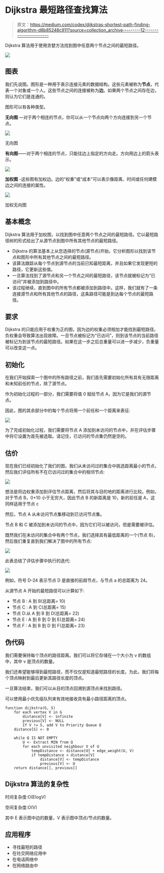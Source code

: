 # Dijkstra 最短路径查找算法

> 原文：<https://medium.com/codex/dijkstras-shortest-path-finding-algorithm-d8b85248c911?source=collection_archive---------12----------------------->

Dijkstra 算法用于使用贪婪方法找到图中任意两个节点之间的最短路径。

![](img/37606f3be010c82cab84a1d9daf3c81e.png)

## 图表

我们先说图。图形是一种用于表示连接元素的数据结构。这些元素被称为**节点**，代表一个对象或一个人。这些节点之间的连接被称为**边**。如果两个节点之间存在边，则认为它们是连通的。

图形可以有各种类型。

**无向图** —对于两个相连的节点，你可以从一个节点向两个方向连接到另一个节点。

![](img/34e6407f3dd146d5abbe3784d01ce81a.png)

无向图

**有向图**——对于两个相连的节点，只能往边上指定的方向走。方向用边上的箭头表示。

![](img/42c23c284f646ee5d026ac915970898e.png)

**加权图** -这些图有加权边。边的“权重”或“成本”可以表示像距离、时间或任何建模边之间的连接的属性。

![](img/6affea0b8d2ad7d7cc41b8e9dd941198.png)

加权无向图

## 基本概念

Dijkstra 算法用于加权图，以找到图中任意两个节点之间的最短路径。它以最短路径树的形式给出了从源节点到图中所有其他节点的最短路径。

*   Dijkstra 的算法基本上从您选择的节点(源节点)开始，它分析图形以找到该节点和图形中所有其他节点之间的最短路径。
*   该算法跟踪从每个节点到源节点的当前已知最短距离，并且如果它发现更短的路径，它更新这些值。
*   一旦算法找到了源节点和另一个节点之间的最短路径，该节点就被标记为“已访问”并被添加到路径中。
*   该过程继续，直到图中的所有节点都被添加到路径中。这样，我们就有了一条连接源节点和所有其他节点的路径，这条路径可能是到达每个节点的最短路径。

## 要求

Dijkstra 的只能应用于权重为正的图，因为边的权重必须相加才能找到最短路径。负权重会导致算法出现故障。一旦节点被标记为“已访问”，则到该节点的当前路径被标记为到该节点的最短路径。如果在这一步之后总重量可以进一步减少，负重量可以改变这一点。

## **初始化**

在我们开始探索一个图中的所有路径之前，我们首先需要初始化所有具有无限距离和未知前任的节点，除了源节点。

作为初始化过程的一部分，我们需要将值 0 赋给节点 A，因为它是我们的源节点。

因此，图的其余部分中的每个节点将用一个前任和一个距离来表征:

![](img/9399263017777f00c7587067247d622b.png)

为了完成初始化过程，我们需要将节点 A 添加到未访问的节点中，并在评估步骤中将它设置为首先被选取。请记住，已访问的节点集仍然是空的。

## 估价

现在我们已经初始化了我们的图，我们从未访问过的集合中挑选距离最小的节点，然后我们评估所有不在已访问过的集合中的相邻节点:

![](img/574747e6a44286fb63c097b8250ea8f7.png)

想法是将边权重添加到评估节点距离，然后将其与目的地的距离进行比较。例如，对于节点 B，0+10 小于无穷大，因此节点 B 的新距离是 10，新的前任是 A，这同样适用于节点 c

然后，节点 A 从未访问节点集移动到已访问节点集。

节点 B 和 C 被添加到未访问的节点中，因为它们可以被访问，但是需要被评估。

既然我们在未访问的集合中有两个节点，我们选择具有最低距离的一个(节点 B)，然后我们重复直到我们解决了图中的所有节点:

![](img/0b9d638ca925033cda92a83edb57451b.png)

此表总结了评估步骤中执行的迭代:

![](img/02c3fcc0b0fecebda529c58906be4c5b.png)

例如，符号 D-24 表示节点 D 是直接的前趋节点，与节点 a 的总距离为 24。

从源节点 A 开始的最短路径可以计算如下:

*   节点 B : A 到 B(总距离= 10)
*   节点 C : A 到 C(总距离= 15)
*   节点 D:从 A 到 B 到 D(总距离= 22)
*   节点 E : A 到 B 到 D 到 E(总距离= 24)
*   节点 F : A 到 B 到 D 到 F(总距离= 23)

## 伪代码

我们需要保持每个顶点的路径距离。我们可以将它存储在一个大小为 v 的数组中，其中 v 是顶点的数量。

我们还希望能够得到最短路径，而不仅仅是知道最短路径的长度。为此，我们将每个顶点映射到最后更新其路径长度的顶点。

一旦算法结束，我们可以从目的顶点回溯到源顶点来找到路径。

可以使用最小优先级队列来有效地接收具有最小路径距离的顶点。

```
function dijkstra(G, S)
    for each vertex V in G
        distance[V] <- infinite
        previous[V] <- NULL
        If V != S, add V to Priority Queue Q
    distance[S] <- 0

    while Q IS NOT EMPTY
        U <- Extract MIN from Q
        for each unvisited neighbour V of U
            tempDistance <- distance[U] + edge_weight(U, V)
            if tempDistance < distance[V]
                distance[V] <- tempDistance
                previous[V] <- U
    return distance[], previous[]
```

## Dijkstra 算法的复杂性

时间复杂度:O(ElogV)

空间复杂度:O(V)

其中 E 表示图中边的数量，V 表示图中顶点/节点的数量。

## 应用程序

*   寻找最短的路径
*   在社交网络应用中
*   在电话网络中
*   在网络路由中